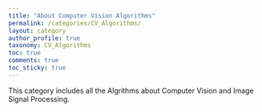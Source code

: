 ```yaml
---
title: "About Computer Vision Algorithms"
permalink: /categories/CV_Algorithms/
layout: category
author_profile: true
taxonomy: CV_Algorithms
toc: true
comments: true
toc_sticky: true
---
```


This category includes all the Algrithms about Computer Vision and Image Signal Processing.